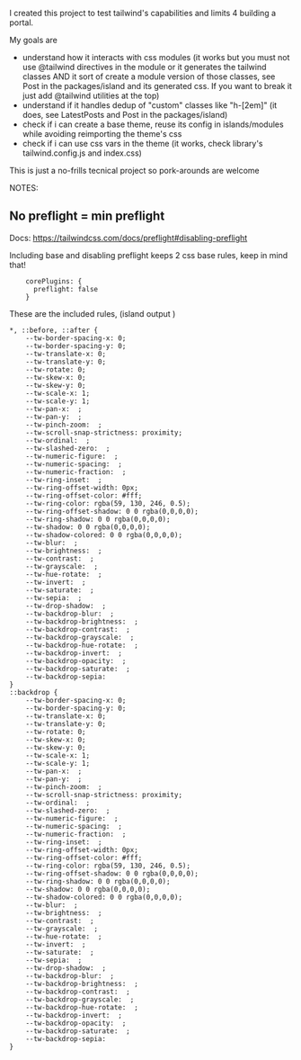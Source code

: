 I created this project to test tailwind's capabilities and limits 4 building a portal. 

My goals are
- understand how it interacts with css modules (it works but you must not use @tailwind directives in the module or it generates the tailwind classes AND it sort of create a module version of those classes, see Post in the packages/island and its generated css. If you want to break it just add @tailwind utilities at the top)
- understand if it handles dedup of "custom" classes like "h-[2em]" (it does, see LatestPosts and Post in the packages/island)
- check if i can create a base theme, reuse its config in islands/modules while avoiding reimporting the theme's css
- check if i can use css vars in the theme (it works, check library's tailwind.config.js and index.css)

This is just a no-frills tecnical project so pork-arounds are welcome

NOTES: 
## No preflight = min preflight

Docs: https://tailwindcss.com/docs/preflight#disabling-preflight

Including base and disabling preflight keeps 2 css base rules, keep in mind that!
```
    corePlugins: {
      preflight: false
    }
```

These are the included rules, (island output )
```
*, ::before, ::after {
    --tw-border-spacing-x: 0;
    --tw-border-spacing-y: 0;
    --tw-translate-x: 0;
    --tw-translate-y: 0;
    --tw-rotate: 0;
    --tw-skew-x: 0;
    --tw-skew-y: 0;
    --tw-scale-x: 1;
    --tw-scale-y: 1;
    --tw-pan-x:  ;
    --tw-pan-y:  ;
    --tw-pinch-zoom:  ;
    --tw-scroll-snap-strictness: proximity;
    --tw-ordinal:  ;
    --tw-slashed-zero:  ;
    --tw-numeric-figure:  ;
    --tw-numeric-spacing:  ;
    --tw-numeric-fraction:  ;
    --tw-ring-inset:  ;
    --tw-ring-offset-width: 0px;
    --tw-ring-offset-color: #fff;
    --tw-ring-color: rgba(59, 130, 246, 0.5);
    --tw-ring-offset-shadow: 0 0 rgba(0,0,0,0);
    --tw-ring-shadow: 0 0 rgba(0,0,0,0);
    --tw-shadow: 0 0 rgba(0,0,0,0);
    --tw-shadow-colored: 0 0 rgba(0,0,0,0);
    --tw-blur:  ;
    --tw-brightness:  ;
    --tw-contrast:  ;
    --tw-grayscale:  ;
    --tw-hue-rotate:  ;
    --tw-invert:  ;
    --tw-saturate:  ;
    --tw-sepia:  ;
    --tw-drop-shadow:  ;
    --tw-backdrop-blur:  ;
    --tw-backdrop-brightness:  ;
    --tw-backdrop-contrast:  ;
    --tw-backdrop-grayscale:  ;
    --tw-backdrop-hue-rotate:  ;
    --tw-backdrop-invert:  ;
    --tw-backdrop-opacity:  ;
    --tw-backdrop-saturate:  ;
    --tw-backdrop-sepia:  
}
::backdrop {
    --tw-border-spacing-x: 0;
    --tw-border-spacing-y: 0;
    --tw-translate-x: 0;
    --tw-translate-y: 0;
    --tw-rotate: 0;
    --tw-skew-x: 0;
    --tw-skew-y: 0;
    --tw-scale-x: 1;
    --tw-scale-y: 1;
    --tw-pan-x:  ;
    --tw-pan-y:  ;
    --tw-pinch-zoom:  ;
    --tw-scroll-snap-strictness: proximity;
    --tw-ordinal:  ;
    --tw-slashed-zero:  ;
    --tw-numeric-figure:  ;
    --tw-numeric-spacing:  ;
    --tw-numeric-fraction:  ;
    --tw-ring-inset:  ;
    --tw-ring-offset-width: 0px;
    --tw-ring-offset-color: #fff;
    --tw-ring-color: rgba(59, 130, 246, 0.5);
    --tw-ring-offset-shadow: 0 0 rgba(0,0,0,0);
    --tw-ring-shadow: 0 0 rgba(0,0,0,0);
    --tw-shadow: 0 0 rgba(0,0,0,0);
    --tw-shadow-colored: 0 0 rgba(0,0,0,0);
    --tw-blur:  ;
    --tw-brightness:  ;
    --tw-contrast:  ;
    --tw-grayscale:  ;
    --tw-hue-rotate:  ;
    --tw-invert:  ;
    --tw-saturate:  ;
    --tw-sepia:  ;
    --tw-drop-shadow:  ;
    --tw-backdrop-blur:  ;
    --tw-backdrop-brightness:  ;
    --tw-backdrop-contrast:  ;
    --tw-backdrop-grayscale:  ;
    --tw-backdrop-hue-rotate:  ;
    --tw-backdrop-invert:  ;
    --tw-backdrop-opacity:  ;
    --tw-backdrop-saturate:  ;
    --tw-backdrop-sepia:  
}
```